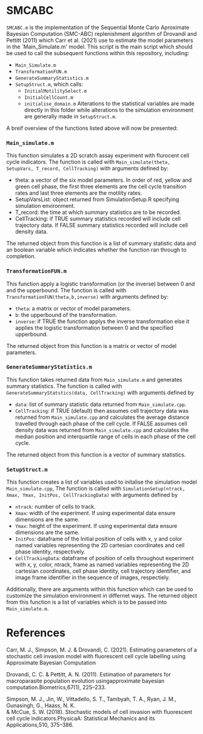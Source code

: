 # SMCABC

`SMCABC.m` is the implementation of the Sequential Monte Carlo Aproximate Bayesian Computation (SMC-ABC) replenishment 
algorithm of Drovandi and Pettitt (2011) which Carr et al. (2021) use to estimate the model parameters in the 
`Main_Simulate.m' model. This script is the main script which should be used to call the subsequent functions within 
this repository, including:

  - `Main_Simulate.m`
  - `TransformationFUN.m` 
  - `GenerateSummaryStatistics.m`
  - `SetupStruct.m`, which calls:
    - `InitialMotilitySelect.m`
    - `InitialCellCount.m`
    - `initialise_domain.m`
Alterations to the statistical variables are made directly in this folder while alterations to the simulation environment are 
generally made in `SetupStruct.m`.

A breif overview of the functions listed above will now be presented:

### `Main_simulate.m`

This function simulates a 2D scratch assay experiment with flurocent cell cycle indicators. The function is called with
`Main_simulate(theta, SetupVars, T_record, CellTracking)` with arguments defined by:
  - theta: a vector of the six model parameters. In order of red, yellow and green cell phase, the first three elements are the cell cycle transition rates and last three elements are the motility rates.
  - SetupVarsList: object returned from SimulationSetup.R specifying simulation environment.
  - T_record: the time at which summary statistics are to be recorded.
  - CellTracking: if TRUE summary statistics recorded will include cell trajectory data. If FALSE summary statistics recorded will include cell density data.

The returned object from this function is a list of summary statistic data and an boolean variable which indicates whether the function ran through to completion.

### `TransformationFUN.m`

This function apply a logistic transformation (or the inverse) between 0 and and the upperbound. The function is called with
`TransformationFUN(theta,b,inverse)` with arguments defined by:
  - `theta`: a matrix or vector of model parameters.
  - `b`: the upperbound of the transformation.
  - `inverse`: if TRUE the function applys the inverse transformation else it applies the logistic transformation between 0 and the specified upperbound.

The returned object from this function is a matrix or vector of model parameters.

### `GenerateSummaryStatistics.m`

This function takes returned data from `Main_simulate.m` and generates summary statistics. The function is called with
`GenerateSummaryStatstics(data, CellTracking)` with arguments defined by
  - `data`: list of summary statistic data returned from `Main_simulate.cpp`.
  - `CellTracking`: if TRUE (default) then assumes cell trajectory data was returned from `Main_simulate.cpp` and calculates the average distance travelled through each phase of the cell cycle. If FALSE assumes cell density data was returned from `Main_simulate.cpp` and calculates the median position and interquartile range of cells in each phase of the cell cycle.

The returned object from this function is a vector of summary statistics.

### `SetupStruct.m`

This function creates a list of variables used to initalise the simulation model `Main_simulate.cpp`, The function is called with 
`SimulationSetup(ntrack, Xmax, Ymax, InitPos, CellTrackingData)` with arguments defined by
  - `ntrack`: number of cells to track.
  - `Xmax`: width of the experiment. If using experimental data ensure dimensions are the same.
  - `Ymax`: height of the experiment. If using experimental data ensure dimensions are the same.
  - `InitPos`: dataframe of the Initial position of cells with x, y and color named variables representing the 2D cartesian coordinates and cell phase identity, respectively.
  - `CellTrackingData`: dataframe of position of cells throughout experiment with x, y, color, ntrack, frame as named variables representing the 2D cartesian coordinates, cell phase identity, cell trajectory identifier, and image frame  identifier in the sequence of images, respectiely.

Additionally, there are arguments within this function which can be used to customize the simulation environment in differnet ways. 
The returned object from this function is a list of variables which is to be passed into `Main_simulate.m`.

# References

Carr, M. J., Simpson, M. J. & Drovandi, C. (2021). Estimating parameters of a stochastic cell invasion model with
fluorescent cell cycle labelling using Approximate Bayesian
Computation

Drovandi, C. C. & Pettitt, A. N. (2011). Estimation of parameters for macroparasite population evolution usingapproximate
bayesian computation.Biometrics,67(1), 225–233.

Simpson,  M.  J.,  Jin,  W.,  Vittadello,  S.  T.,  Tambyah,  T.  A.,  Ryan,  J.  M.,  Gunasingh,  G.,  Haass,  N.  K.  
& McCue, S. W. (2018). Stochastic models of cell invasion with fluorescent cell cycle indicators.PhysicaA: Statistical 
Mechanics and its Applications,510, 375–386.
